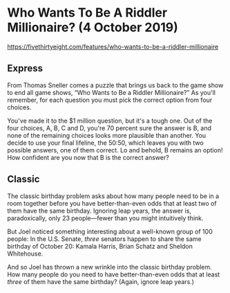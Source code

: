 # Who Wants To Be A Riddler Millionaire? (4 October 2019)

https://fivethirtyeight.com/features/who-wants-to-be-a-riddler-millionaire

## Express

From Thomas Sneller comes a puzzle that brings us back to the game show to end all game shows, “Who Wants to Be a Riddler Millionaire?”
As you'll remember, for each question you must pick the correct option from four choices.

You've made it to the $1 million question, but it's a tough one.
Out of the four choices, A, B, C and D, you're 70 percent sure the answer is B, and none of the remaining choices looks more plausible than another.
You decide to use your final lifeline, the 50:50, which leaves you with two possible answers, one of them correct. Lo and behold, B remains an option!
How confident are you now that B is the correct answer?


## Classic

The classic birthday problem asks about how many people need to be in a room together before you have better-than-even odds that at least two of them have the same birthday.
Ignoring leap years, the answer is, paradoxically, only 23 people—fewer than you might intuitively think.

But Joel noticed something interesting about a well-known group of 100 people: In the U.S. Senate, *three* senators happen to share the same birthday of October 20: Kamala Harris, Brian Schatz and Sheldon Whitehouse.

And so Joel has thrown a new wrinkle into the classic birthday problem.
How many people do you need to have better-than-even odds that at least *three* of them have the same birthday?
(Again, ignore leap years.)

